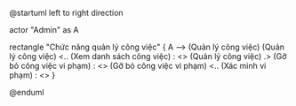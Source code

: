 @startuml
left to right direction

actor "Admin" as A

rectangle "Chức năng quản lý công việc" {
  A --> (Quản lý công việc)
  (Quản lý công việc) <.. (Xem danh sách công việc) : <<include>>
  (Quản lý công việc) .> (Gỡ bỏ công việc vi phạm) : <<extends>>
  (Gỡ bỏ công việc vi phạm) <.. (Xác minh vi phạm) : <<include>>
}

@enduml